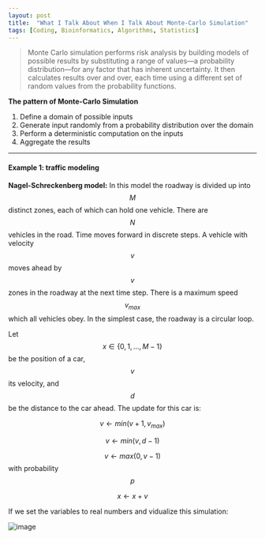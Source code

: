 ```yaml
---
layout: post
title:  "What I Talk About When I Talk About Monte-Carlo Simulation"
tags: [Coding, Bioinformatics, Algorithms, Statistics]
---
```


>Monte Carlo simulation performs risk analysis by building models of possible results by 
substituting a range of values—a probability distribution—for any factor that has inherent 
uncertainty. It then calculates results over and over, each time using a different set of 
random values from the probability functions. 

**The pattern of Monte-Carlo Simulation**

1. Define a domain of possible inputs 
2. Generate input randomly from a probability distribution over the domain
3. Perform a deterministic computation on the inputs
4. Aggregate the results

---

#### Example 1:  traffic modeling ####

**Nagel-Schreckenberg model:** In this model the roadway is
divided up into $$M$$ distinct zones, each of which can hold one vehicle. There
are $$N$$ vehicles in the road. Time moves forward in discrete steps. A vehicle
with velocity $$v$$ moves ahead by $$v$$ zones in the roadway at the next time step.
There is a maximum speed $$v_{max}$$ which all vehicles obey. In the simplest case,
the roadway is a circular loop.

Let $$ x \in \{ 0, 1, ... , M - 1 \}$$ be the position of a car, $$v$$ its velocity, and $$d$$ be
the distance to the car ahead. The update for this car is:

$$
    v \gets min(v + 1, v_{max})
$$

$$
    v \gets min(v, d-1)
$$

$$
    v \gets max(0, v-1)
$$ with probability $$p$$

$$
    x \gets x + v
$$

If we set the variables to real numbers and vidualize this simulation:

![image](ryogali.github.io/assets/img/posts/Monte-Carlo-F1.jpg)